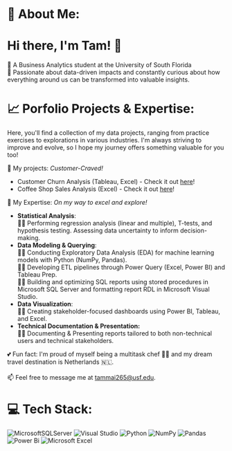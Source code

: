 # 💫 About Me:
# Hi there, I'm Tam! 👋 
🌱 A Business Analytics student at the University of South Florida 
<br> 🤔 Passionate about data-driven impacts and constantly curious about how everything around us can be transformed into valuable insights.

# 📈 Porfolio Projects & Expertise: 
Here, you'll find a collection of my data projects, ranging from practice exercises to explorations in various industries. 
I'm always striving to improve and evolve, so I hope my journey offers something valuable for you too!

🔭 My projects: _Customer-Craved!_
- Customer Churn Analysis (Tableau, Excel) - Check it out [here](https://github.com/tammai1610/Customer-Churn-Analysis-Tableau)!
- Coffee Shop Sales Analysis (Excel) - Check it out [here](https://github.com/tammai1610/Excel-Coffee-Shop-Sales)!

🔭 My Expertise: _On my way to excel and explore!_
- **Statistical Analysis**:
  <br> 👩‍💻 Performing regression analysis (linear and multiple), T-tests, and hypothesis testing. Assessing data uncertainty to inform decision-making.
- **Data Modeling & Querying**:
  <br> 👩‍💻 Conducting Exploratory Data Analysis (EDA) for machine learning models with Python (NumPy, Pandas).
  <br> 👩‍💻 Developing ETL pipelines through Power Query (Excel, Power BI) and Tableau Prep.
  <br> 👩‍💻 Building and optimizing SQL reports using stored procedures in Microsoft SQL Server and formatting report RDL in Microsoft Visual Studio.
- **Data Visualization**:
  <br> 👩‍💻 Creating stakeholder-focused dashboards using Power BI, Tableau, and Excel.
- **Technical Documentation & Presentation:**
  <br> 👩‍💻 Documenting & Presenting reports tailored to both non-technical users and technical stakeholders.

💕 Fun fact: I'm proud of myself being a multitask chef 👩‍🍳 and my dream travel destination is Netherlands 🇳🇱. <br><br>📫 Feel free to message me at tammai265@usf.edu.<br>


# 💻 Tech Stack:
![MicrosoftSQLServer](https://img.shields.io/badge/Microsoft%20SQL%20Server-CC2927?style=for-the-badge&logo=microsoft%20sql%20server&logoColor=white) ![Visual Studio](https://img.shields.io/badge/Visual%20Studio-5C2D91.svg?style=for-the-badge&logo=visual-studio&logoColor=white) ![Python](https://img.shields.io/badge/python-3670A0?style=for-the-badge&logo=python&logoColor=ffdd54) ![NumPy](https://img.shields.io/badge/numpy-%23013243.svg?style=for-the-badge&logo=numpy&logoColor=white) ![Pandas](https://img.shields.io/badge/pandas-%23150458.svg?style=for-the-badge&logo=pandas&logoColor=white) ![Power Bi](https://img.shields.io/badge/power_bi-F2C811?style=for-the-badge&logo=powerbi&logoColor=black) ![Microsoft Excel](https://img.shields.io/badge/Microsoft_Excel-217346?style=for-the-badge&logo=microsoft-excel&logoColor=white)


